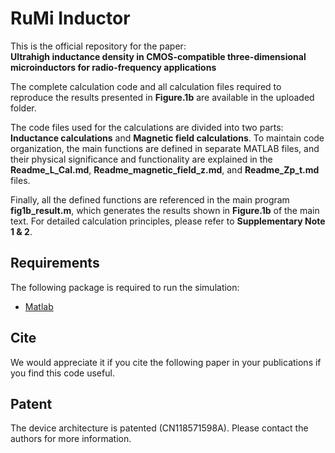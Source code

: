 # RuMi Inductor

This is the official repository for the paper:  
**Ultrahigh inductance density in CMOS-compatible three-dimensional microinductors for radio-frequency applications**

The complete calculation code and all calculation files required to reproduce the results presented in **Figure.1b** are available in the uploaded folder.

The code files used for the calculations are divided into two parts: **Inductance calculations** and **Magnetic field calculations**. To maintain code organization, the main functions are defined in separate MATLAB files, and their physical significance and functionality are explained in the **Readme_L_Cal.md**, **Readme_magnetic_field_z.md**, and **Readme_Zp_t.md** files.

Finally, all the defined functions are referenced in the main program **fig1b_result.m**, which generates the results shown in **Figure.1b** of the main text. For detailed calculation principles, please refer to **Supplementary Note 1 & 2**.

## Requirements

The following package is required to run the simulation:

- [Matlab](https://www.mathworks.com/products/matlab.html)

## Cite

We would appreciate it if you cite the following paper in your publications if you find this code useful.

## Patent

The device architecture is patented (CN118571598A). Please contact the authors for more information.

